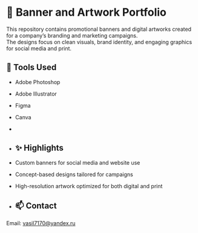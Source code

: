 # 🎨 Banner and Artwork Portfolio
This repository contains promotional banners and digital artworks created for a company’s branding and marketing campaigns.  
The designs focus on clean visuals, brand identity, and engaging graphics for social media and print.

## 🧰 Tools Used
- Adobe Photoshop  
- Adobe Illustrator  
- Figma
- Canva
- 
- ## ✨ Highlights
- Custom banners for social media and website use  
- Concept-based designs tailored for campaigns  
- High-resolution artwork optimized for both digital and print

- ## 📫 Contact
Email: vasil7170@yandex.ru
